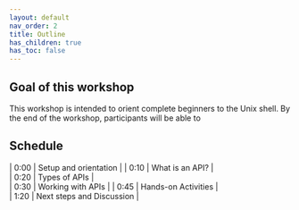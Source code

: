 ```yaml
---
layout: default
nav_order: 2
title: Outline
has_children: true
has_toc: false
---
```

## Goal of this workshop

This workshop is intended to orient complete beginners to the Unix shell. By the end of the workshop, participants will be able to

## Schedule

| 0:00 | Setup and orientation |
| 0:10  | What is an API? |     
| 0:20  | Types of APIs  |  
| 0:30 | Working with APIs |
| 0:45 | Hands-on Activities |     
| 1:20 | Next steps and Discussion |

